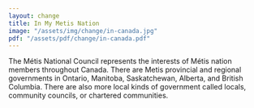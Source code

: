 ```yaml
---
layout: change
title: In My Metis Nation
image: "/assets/img/change/in-canada.jpg"
pdf: "/assets/pdf/change/in-canada.pdf"
---
```


The Métis National Council represents the interests of Métis nation members throughout Canada. There are Metis provincial and regional governments in Ontario, Manitoba, Saskatchewan, Alberta, and British Columbia. There are also more local kinds of government called locals, community councils, or chartered communities.